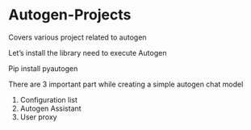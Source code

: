 # Autogen-Projects
Covers various project related to autogen

Let’s install the library need to execute Autogen

 Pip install pyautogen


There are 3 important part while creating a simple autogen chat model
1. Configuration list
2. Autogen Assistant
3. User proxy
